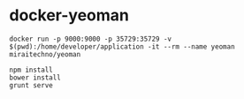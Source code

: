 docker-yeoman
=============

```
docker run -p 9000:9000 -p 35729:35729 -v $(pwd):/home/developer/application -it --rm --name yeoman miraitechno/yeoman
```

```
npm install
bower install
grunt serve
```